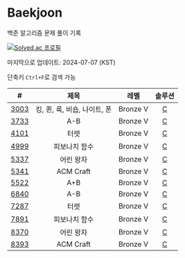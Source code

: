 # Baekjoon

백준 알고리즘 문제 풀이 기록

[![Solved.ac 프로필](http://mazassumnida.wtf/api/v2/generate_badge?boj=hsk66)](https://solved.ac/hsk66)

마지막으로 업데이트: 2024-07-07 (KST)

단축키 `Ctrl+F`로 검색 가능

| # | 제목 | 레벨 | 솔루션 |
|:---:|:---:|:---:|:---:|
| [3003](https://www.acmicpc.net/problem/3003) | 킹, 퀸, 룩, 비숍, 나이트, 폰 | Bronze V | [C](https://github.com/Bekijun/summerstudy/blob/337b5d625ec7674cc19c37aca7a1761e1e4e6255/bronze/3003.c) |
| [3733](https://www.acmicpc.net/problem/3733) | A-B | Bronze V | [C](https://github.com/Bekijun/summerstudy/blob/337b5d625ec7674cc19c37aca7a1761e1e4e6255/bronze/3733.c) |
| [4101](https://www.acmicpc.net/problem/4101) | 터렛 | Bronze V | [C](https://github.com/Bekijun/summerstudy/blob/337b5d625ec7674cc19c37aca7a1761e1e4e6255/bronze/4101.c) |
| [4999](https://www.acmicpc.net/problem/4999) | 피보나치 함수 | Bronze V  | [C](https://github.com/Bekijun/summerstudy/blob/337b5d625ec7674cc19c37aca7a1761e1e4e6255/bronze/4999.c) |
| [5337](https://www.acmicpc.net/problem/5337) | 어린 왕자 | Bronze V  | [C](https://github.com/Bekijun/summerstudy/blob/337b5d625ec7674cc19c37aca7a1761e1e4e6255/bronze/5337.c) |
| [5341](https://www.acmicpc.net/problem/5341) | ACM Craft | Bronze V  | [C](https://github.com/Bekijun/summerstudy/blob/337b5d625ec7674cc19c37aca7a1761e1e4e6255/bronze/5341.c) |
| [5522](https://www.acmicpc.net/problem/5522) | A+B | Bronze V | [C](https://github.com/Bekijun/summerstudy/blob/337b5d625ec7674cc19c37aca7a1761e1e4e6255/bronze/5522.c) |
| [6840](https://www.acmicpc.net/problem/6840) | A-B | Bronze V | [C](https://github.com/Bekijun/summerstudy/blob/337b5d625ec7674cc19c37aca7a1761e1e4e6255/bronze/6840.c) |
| [7287](https://www.acmicpc.net/problem/7287) | 터렛 | Bronze V | [C](https://github.com/Bekijun/summerstudy/blob/337b5d625ec7674cc19c37aca7a1761e1e4e6255/bronze/7287.c) |
| [7891](https://www.acmicpc.net/problem/7891) | 피보나치 함수 | Bronze V  | [C](https://github.com/Bekijun/summerstudy/blob/337b5d625ec7674cc19c37aca7a1761e1e4e6255/bronze/7891.c) |
| [8370](https://www.acmicpc.net/problem/8370) | 어린 왕자 | Bronze V  | [C](https://github.com/Bekijun/summerstudy/blob/337b5d625ec7674cc19c37aca7a1761e1e4e6255/bronze/8370.c) |
| [8393](https://www.acmicpc.net/problem/8393) | ACM Craft | Bronze V  | [C](https://github.com/Bekijun/summerstudy/blob/337b5d625ec7674cc19c37aca7a1761e1e4e6255/bronze/8393.c) |

